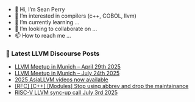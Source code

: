 - 👋 Hi, I’m Sean Perry
- 👀 I’m interested in compilers (c++, COBOL, llvm)
- 🌱 I’m currently learning ...
- 💞️ I’m looking to collaborate on ...
- 📫 How to reach me ...

<!---
s66perry/s66perry is a ✨ special ✨ repository because its `README.md` (this file) appears on your GitHub profile.
You can click the Preview link to take a look at your changes.
--->
### 📕 Latest LLVM Discourse Posts

<!-- DISCOURSE-LLVM:START -->
- [LLVM Meetup in Munich – April 29th 2025](https://discourse.llvm.org/t/llvm-meetup-in-munich-april-29th-2025/85780#post_4)
- [LLVM Meetup in Munich – July 24th 2025](https://discourse.llvm.org/t/llvm-meetup-in-munich-july-24th-2025/87179#post_1)
- [2025 AsiaLLVM videos now available](https://discourse.llvm.org/t/2025-asiallvm-videos-now-available/87178#post_1)
- [[RFC] [C++] [Modules] Stop using abbrev and drop the maintainance](https://discourse.llvm.org/t/rfc-c-modules-stop-using-abbrev-and-drop-the-maintainance/87063#post_18)
- [RISC-V LLVM sync-up call July 3rd 2025](https://discourse.llvm.org/t/risc-v-llvm-sync-up-call-july-3rd-2025/87176#post_1)
<!-- DISCOURSE-LLVM:END -->
